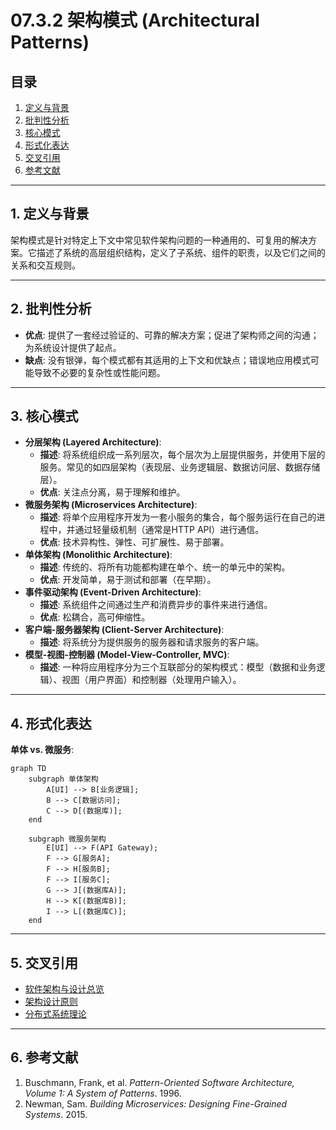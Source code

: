# 07.3.2 架构模式 (Architectural Patterns)

## 目录

1.  [定义与背景](#1-定义与背景)
2.  [批判性分析](#2-批判性分析)
3.  [核心模式](#3-核心模式)
4.  [形式化表达](#4-形式化表达)
5.  [交叉引用](#5-交叉引用)
6.  [参考文献](#6-参考文献)

---

## 1. 定义与背景

架构模式是针对特定上下文中常见软件架构问题的一种通用的、可复用的解决方案。它描述了系统的高层组织结构，定义了子系统、组件的职责，以及它们之间的关系和交互规则。

---

## 2. 批判性分析

-   **优点**: 提供了一套经过验证的、可靠的解决方案；促进了架构师之间的沟通；为系统设计提供了起点。
-   **缺点**: 没有银弹，每个模式都有其适用的上下文和优缺点；错误地应用模式可能导致不必要的复杂性或性能问题。

---

## 3. 核心模式

-   **分层架构 (Layered Architecture)**:
    -   **描述**: 将系统组织成一系列层次，每个层次为上层提供服务，并使用下层的服务。常见的如四层架构（表现层、业务逻辑层、数据访问层、数据存储层）。
    -   **优点**: 关注点分离，易于理解和维护。
-   **微服务架构 (Microservices Architecture)**:
    -   **描述**: 将单个应用程序开发为一套小服务的集合，每个服务运行在自己的进程中，并通过轻量级机制（通常是HTTP API）进行通信。
    -   **优点**: 技术异构性、弹性、可扩展性、易于部署。
-   **单体架构 (Monolithic Architecture)**:
    -   **描述**: 传统的、将所有功能都构建在单个、统一的单元中的架构。
    -   **优点**: 开发简单，易于测试和部署（在早期）。
-   **事件驱动架构 (Event-Driven Architecture)**:
    -   **描述**: 系统组件之间通过生产和消费异步的事件来进行通信。
    -   **优点**: 松耦合，高可伸缩性。
-   **客户端-服务器架构 (Client-Server Architecture)**:
    -   **描述**: 将系统分为提供服务的服务器和请求服务的客户端。
-   **模型-视图-控制器 (Model-View-Controller, MVC)**:
    -   **描述**: 一种将应用程序分为三个互联部分的架构模式：模型（数据和业务逻辑）、视图（用户界面）和控制器（处理用户输入）。

---

## 4. 形式化表达

**单体 vs. 微服务**:

```mermaid
graph TD
    subgraph 单体架构
        A[UI] --> B[业务逻辑];
        B --> C[数据访问];
        C --> D[(数据库)];
    end

    subgraph 微服务架构
        E[UI] --> F(API Gateway);
        F --> G[服务A];
        F --> H[服务B];
        F --> I[服务C];
        G --> J[(数据库A)];
        H --> K[(数据库B)];
        I --> L[(数据库C)];
    end
```

---

## 5. 交叉引用

-   [软件架构与设计总览](./README.md)
-   [架构设计原则](./07.3.1_Architectural_Principles.md)
-   [分布式系统理论](../../06_Distributed_Systems_Theory/README.md)

---

## 6. 参考文献

1.  Buschmann, Frank, et al. *Pattern-Oriented Software Architecture, Volume 1: A System of Patterns*. 1996.
2.  Newman, Sam. *Building Microservices: Designing Fine-Grained Systems*. 2015. 